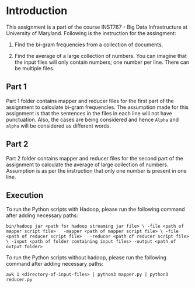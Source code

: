 # Introduction

This assignment is a part of the course INST767 - Big Data Infrastructure at University of Maryland.
Following is the instruction for the assingment:

1. Find the bi-gram frequencies from a collection of documents.

2. Find the average of a large collection of numbers. You can imagine that the input files will only contain numbers; one number per line. There can be multiple files.

## Part 1
Part 1 folder contains mapper and reducer files for the first part of the assignment to calculate bi-gram frequencies.
The assumption made for this assignment is that the sentences in the files in each line will not have punctuation. Also, the cases are being considered and hence `Alpha` and `alpha` will be considered as different words.

## Part 2
Part 2 folder contains mapper and reducer files for the second part of the assignment to calculate the average of large collection of numbers.
Assumption is as per the instruction that only one number is present in one line.

## Execution

To run the Python scripts with Hadoop, please run the following command after adding necessary paths:

`bin/hadoop jar <path for hadoop streaming jar file> \
-file <path of mapper script file>   -mapper <path of mapper script file> \
-file <path of reducer script file>   -reducer <path of reducer script file> \
-input <path of folder containing input files> -output <path of output folder>`


To run the Python scripts without hadoop, please run the following command after adding necessary paths:

`awk 1 <directory-of-input-files> | python3 mapper.py | python3 reducer.py`
